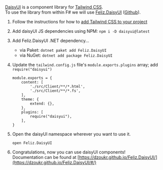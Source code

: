 
[DaisyUI](https://daisyui.com/) is a component library for [Tailwind CSS](https://tailwindcss.com/docs/installation).  
To use the library from within F# we will use [Feliz.DaisyUI](https://dzoukr.github.io/Feliz.DaisyUI/) ([Github](https://github.com/Dzoukr/Feliz.DaisyUI)).

1. Follow the instructions for how to [add Tailwind CSS to your project](../add-tailwind/)

1. Add daisyUI JS dependencies using NPM: `npm i -D daisyui@latest`

1. Add Feliz.DaisyUI .NET dependency...
    - via Paket:  `dotnet paket add Feliz.DaisyUI`
    - via NuGet: `dotnet add package Feliz.DaisyUI`

1. Update the `tailwind.config.js` file's `module.exports.plugins` array; add `require("daisyui")`

    ```{ .js title=tailwind.config.js hl_lines=10 }
    module.exports = {
        content: [
            './src/Client/**/*.html',
            './src/Client/**/*.fs',
        ],
        theme: {
            extend: {},
        },
        plugins: [
            require("daisyui"),
        ],
    }
    ```

1. Open the daisyUI namespace wherever you want to use it.
    ```{ .fsharp title=YourFileHere.fs }
    open Feliz.DaisyUI
    ```

1. Congratulations, now you can use daisyUI components!  
    Documentation can be found at [https://dzoukr.github.io/Feliz.DaisyUI/](https://dzoukr.github.io/Feliz.DaisyUI/#/)
